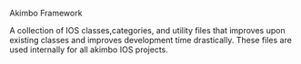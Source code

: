 Akimbo Framework

A collection of IOS classes,categories, and utility files that improves upon existing classes and improves development time drastically. 
These files are used internally for all akimbo IOS projects.
